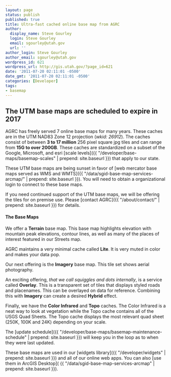```yaml
---
layout: page
status: publish
published: true
title: Ultra-fast cached online base map from AGRC
author:
  display_name: Steve Gourley
  login: Steve Gourley
  email: sgourley@utah.gov
  url: ''
author_login: Steve Gourley
author_email: sgourley@utah.gov
wordpress_id: 621
wordpress_url: http://gis.utah.gov/?page_id=621
date: '2011-07-20 02:11:01 -0500'
date_gmt: '2011-07-20 02:11:01 -0500'
categories: [Developer]
tags:
- basemap
---
```

## <i class="fa fa-exclamation-triangle"></i> The UTM base maps are scheduled to expire in 2017
AGRC has freely served 7 online base maps for many years. These caches are in the UTM NAD83 Zone 12 projection (_wkid: 26912_). The caches consist of between **3 to 17 million** 256 pixel square jpg tiles and can range from **15G to over 200GB**. These caches are standardized on a subset of the Google, Microsoft, and esri [scale levels]({{ "/developer/base-maps/basemap-scales" | prepend: site.baseurl }}) that apply to our state.

These UTM base maps are being sunset in favor of [web mercator base maps served as WMS and WMTS]({{ "/data/sgid-base-map-services-arcmap/" | prepend: site.baseurl }}). You will need to obtain a organizational login to connect to these base maps.

If you need continued support of the UTM base maps, we will be offering the tiles for on premise use. Please [contact AGRC]({{ "/about/contact/" | prepend: site.baseurl }}) for details.

#### The Base Maps
<i class="fa fa-fw fa-map"></i> We offer a **Terrain** base map. This base map highlights elevation with mountain peak elevations, contour lines, as well as many of the places of interest featured in our Streets map.

<i class="fa fa-fw fa-map"></i> AGRC maintains a very minimal cache called **Lite**. It is very muted in color and makes your data pop.

<i class="fa fa-fw fa-map"></i> Our next offering is the **Imagery** base map. This tile set shows aerial photography.

<i class="fa fa-fw fa-map"></i> An exciting offering, _that we call squiggles and dots internally_, is a service called **Overlay**. This is a transparent set of tiles that displays styled roads and placenames. This can be overlayed on data for reference. Combining this with **Imagery** can create a desired **Hybrid** effect.

<i class="fa fa-fw fa-map"></i> Finally, we have the **Color Infrared** and **Topo** caches. The Color Infrared is a neat way to look at vegetation while the Topo cache contains all of the USGS Quad Sheets. The Topo cache displays the most relevant quad sheet (250K, 100K and 24K) depending on your scale.

The [update schedule]({{ "/developer/base-maps/basemap-maintenance-schedule" | prepend: site.baseurl }}) will keep you in the loop as to when they were last updated.

These base maps are used in our [widgets library]({{ "/developer/widgets" | prepend: site.baseurl }}) and all of our online web apps. You can also [use them in ArcGIS Desktop]( {{ "/data/sgid-base-map-services-arcmap" | prepend: site.baseurl }}).
